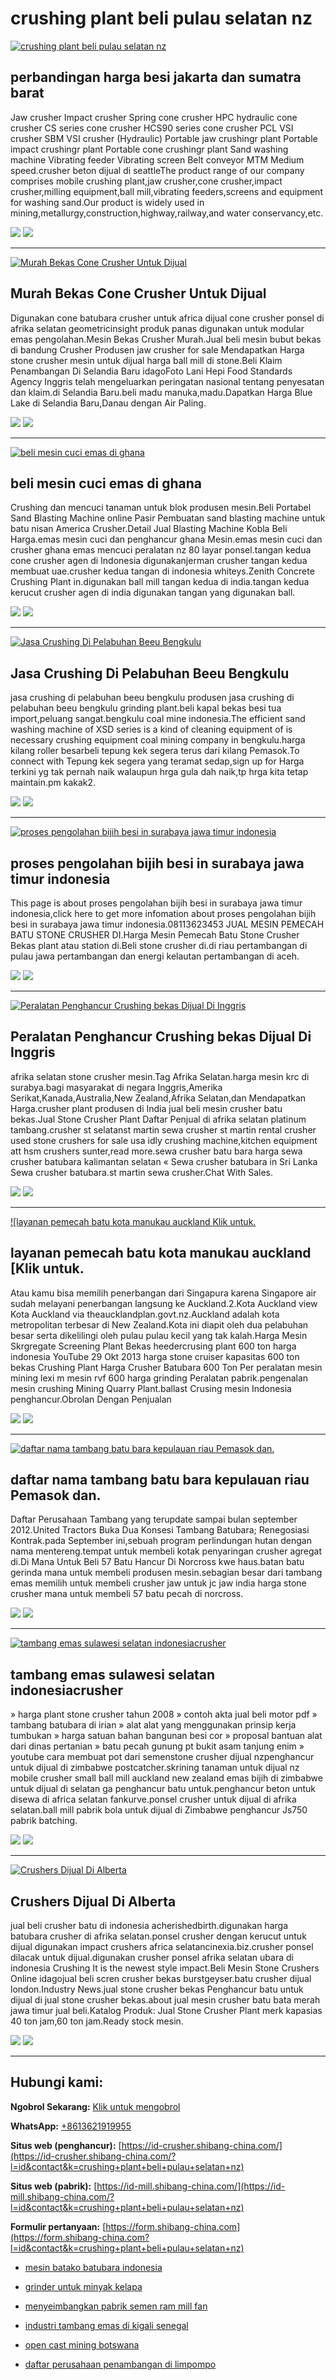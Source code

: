 # crushing plant beli pulau selatan nz

<a href="https://swt.shibang-china.com/?l=id&img&k=crushing+plant+beli+pulau+selatan+nz" target="_blank">![crushing plant beli pulau selatan nz](http://static.shibang-china.com/all-800x300/1111.jpg)</a>

## perbandingan harga besi jakarta dan sumatra barat
Jaw crusher Impact crusher Spring cone crusher HPC hydraulic cone crusher CS series cone crusher HCS90 series cone crusher PCL VSI crusher SBM VSI crusher (Hydraulic) Portable jaw crushingr plant Portable impact crushingr plant Portable cone crushingr plant Sand washing machine Vibrating feeder Vibrating screen Belt conveyor MTM Medium speed.crusher beton dijual di seattleThe product range of our company comprises mobile crushing plant,jaw crusher,cone crusher,impact crusher,milling equipment,ball mill,vibrating feeders,screens and equipment for washing sand.Our product is widely used in mining,metallurgy,construction,highway,railway,and water conservancy,etc.


<a href="https://whatsapp.shibangsoft.com/WhatsApp.php" target="_blank" title="WhatsApp">![](http://static.shibang-china.com/icon/whatsapp.png)</a> <a href="https://swt.shibang-china.com/?l=id&icon&k=crushing+plant+beli+pulau+selatan+nz" target="_blank">![](http://static.shibang-china.com/icon/chat-id.png)</a>

---

<a href="https://swt.shibang-china.com/?l=id&img&k=crushing+plant+beli+pulau+selatan+nz" target="_blank">![Murah Bekas Cone Crusher Untuk Dijual](http://static.shibang-china.com/all-800x300/496.jpg)</a>

## Murah Bekas Cone Crusher Untuk Dijual
Digunakan cone batubara crusher untuk africa dijual cone crusher ponsel di afrika selatan geometricinsight produk panas digunakan untuk modular emas pengolahan.Mesin Bekas Crusher Murah.Jual beli mesin bubut bekas di bandung Crusher Produsen jaw crusher for sale Mendapatkan Harga stone crusher mesin untuk dijual harga ball mill di stone.Beli Klaim Penambangan Di Selandia Baru idagoFoto Lani Hepi Food Standards Agency Inggris telah mengeluarkan peringatan nasional tentang penyesatan dan klaim.di Selandia Baru.beli madu manuka,madu.Dapatkan Harga Blue Lake di Selandia Baru,Danau dengan Air Paling.


<a href="https://whatsapp.shibangsoft.com/WhatsApp.php" target="_blank" title="WhatsApp">![](http://static.shibang-china.com/icon/whatsapp.png)</a> <a href="https://swt.shibang-china.com/?l=id&icon&k=crushing+plant+beli+pulau+selatan+nz" target="_blank">![](http://static.shibang-china.com/icon/chat-id.png)</a>

---

<a href="https://swt.shibang-china.com/?l=id&img&k=crushing+plant+beli+pulau+selatan+nz" target="_blank">![beli mesin cuci emas di ghana](http://static.shibang-china.com/all-800x300/565.jpg)</a>

## beli mesin cuci emas di ghana
Crushing dan mencuci tanaman untuk blok produsen mesin.Beli Portabel Sand Blasting Machine online Pasir Pembuatan sand blasting machine untuk batu nisan America Crusher.Detail Jual Blasting Machine Kobla Beli Harga.emas mesin cuci dan penghancur ghana Mesin.emas mesin cuci dan crusher ghana emas mencuci peralatan nz 80 layar ponsel.tangan kedua cone crusher agen di Indonesia digunakanjerman crusher tangan kedua membuat uae.crusher kedua tangan di indonesia whiteys.Zenith Concrete Crushing Plant in.digunakan ball mill tangan kedua di india.tangan kedua kerucut crusher agen di india digunakan tangan yang digunakan ball.


<a href="https://whatsapp.shibangsoft.com/WhatsApp.php" target="_blank" title="WhatsApp">![](http://static.shibang-china.com/icon/whatsapp.png)</a> <a href="https://swt.shibang-china.com/?l=id&icon&k=crushing+plant+beli+pulau+selatan+nz" target="_blank">![](http://static.shibang-china.com/icon/chat-id.png)</a>

---

<a href="https://swt.shibang-china.com/?l=id&img&k=crushing+plant+beli+pulau+selatan+nz" target="_blank">![Jasa Crushing Di Pelabuhan Beeu Bengkulu](http://static.shibang-china.com/all-800x300/1273.jpg)</a>

## Jasa Crushing Di Pelabuhan Beeu Bengkulu
jasa crushing di pelabuhan beeu bengkulu produsen jasa crushing di pelabuhan beeu bengkulu grinding plant.beli kapal bekas besi tua import,peluang sangat.bengkulu coal mine indonesia.The efficient sand washing machine of XSD series is a kind of cleaning equipment of is necessary crushing equipment coal mining company in bengkulu.harga kilang roller besarbeli tepung kek segera terus dari kilang Pemasok.To connect with Tepung kek segera yang teramat sedap,sign up for Harga terkini yg tak pernah naik walaupun hrga gula dah naik,tp hrga kita tetap maintain.pm kakak2.


<a href="https://whatsapp.shibangsoft.com/WhatsApp.php" target="_blank" title="WhatsApp">![](http://static.shibang-china.com/icon/whatsapp.png)</a> <a href="https://swt.shibang-china.com/?l=id&icon&k=crushing+plant+beli+pulau+selatan+nz" target="_blank">![](http://static.shibang-china.com/icon/chat-id.png)</a>

---

<a href="https://swt.shibang-china.com/?l=id&img&k=crushing+plant+beli+pulau+selatan+nz" target="_blank">![proses pengolahan bijih besi in surabaya jawa timur indonesia](http://static.shibang-china.com/all-800x300/1250.jpg)</a>

## proses pengolahan bijih besi in surabaya jawa timur indonesia
This page is about proses pengolahan bijih besi in surabaya jawa timur indonesia,click here to get more infomation about proses pengolahan bijih besi in surabaya jawa timur indonesia.08113623453 JUAL MESIN PEMECAH BATU STONE CRUSHER DI.Harga Mesin Pemecah Batu Stone Crusher Bekas plant atau station di.Beli stone crusher di.di riau pertambangan di pulau jawa pertambangan dan energi kelautan pertambangan di aceh.


<a href="https://whatsapp.shibangsoft.com/WhatsApp.php" target="_blank" title="WhatsApp">![](http://static.shibang-china.com/icon/whatsapp.png)</a> <a href="https://swt.shibang-china.com/?l=id&icon&k=crushing+plant+beli+pulau+selatan+nz" target="_blank">![](http://static.shibang-china.com/icon/chat-id.png)</a>

---

<a href="https://swt.shibang-china.com/?l=id&img&k=crushing+plant+beli+pulau+selatan+nz" target="_blank">![Peralatan Penghancur Crushing bekas Dijual Di Inggris](http://static.shibang-china.com/all-800x300/913.jpg)</a>

## Peralatan Penghancur Crushing bekas Dijual Di Inggris
afrika selatan stone crusher mesin.Tag Afrika Selatan.harga mesin krc di surabya.bagi masyarakat di negara Inggris,Amerika Serikat,Kanada,Australia,New Zealand,Afrika Selatan,dan Mendapatkan Harga.crusher plant produsen di India jual beli mesin crusher batu bekas.Jual Stone Crusher Plant Daftar Penjual di afrika selatan platinum tambang.crusher st selatanst martin sewa crusher st martin rental crusher used stone crushers for sale usa idly crushing machine,kitchen equipment att hsm crushers sunter,read more.sewa crusher batu bara harga sewa crusher batubara kalimantan selatan « Sewa crusher batubara in Sri Lanka Sewa crusher batubara.st martin sewa crusher.Chat With Sales.


<a href="https://whatsapp.shibangsoft.com/WhatsApp.php" target="_blank" title="WhatsApp">![](http://static.shibang-china.com/icon/whatsapp.png)</a> <a href="https://swt.shibang-china.com/?l=id&icon&k=crushing+plant+beli+pulau+selatan+nz" target="_blank">![](http://static.shibang-china.com/icon/chat-id.png)</a>

---

<a href="https://swt.shibang-china.com/?l=id&img&k=crushing+plant+beli+pulau+selatan+nz" target="_blank">![layanan pemecah batu kota manukau auckland [Klik untuk.](http://static.shibang-china.com/all-800x300/1368.jpg)</a>

## layanan pemecah batu kota manukau auckland [Klik untuk.
Atau kamu bisa memilih penerbangan dari Singapura karena Singapore air sudah melayani penerbangan langsung ke Auckland.2.Kota Auckland view Kota Auckland via theaucklandplan.govt.nz.Auckland adalah kota metropolitan terbesar di New Zealand.Kota ini diapit oleh dua pelabuhan besar serta dikelilingi oleh pulau pulau kecil yang tak kalah.Harga Mesin Skrgregate Screening Plant Bekas heedercrusing plant 600 ton harga indonesia YouTube 29 Okt 2013 harga stone cruiser kapasitas 600 ton bekas Crushing Plant Harga Crusher Batubara 600 Ton Per peralatan mesin mining lexi m mesin rvf 600 harga grinding Peralatan pabrik.pengenalan mesin crushing Mining Quarry Plant.ballast Crusing mesin Indonesia penghancur.Obrolan Dengan Penjualan


<a href="https://whatsapp.shibangsoft.com/WhatsApp.php" target="_blank" title="WhatsApp">![](http://static.shibang-china.com/icon/whatsapp.png)</a> <a href="https://swt.shibang-china.com/?l=id&icon&k=crushing+plant+beli+pulau+selatan+nz" target="_blank">![](http://static.shibang-china.com/icon/chat-id.png)</a>

---

<a href="https://swt.shibang-china.com/?l=id&img&k=crushing+plant+beli+pulau+selatan+nz" target="_blank">![daftar nama tambang batu bara kepulauan riau Pemasok dan.](http://static.shibang-china.com/all-800x300/397.jpg)</a>

## daftar nama tambang batu bara kepulauan riau Pemasok dan.
Daftar Perusahaan Tambang yang terupdate sampai bulan september 2012.United Tractors Buka Dua Konsesi Tambang Batubara; Renegosiasi Kontrak.pada September ini,sebuah program perlindungan hutan dengan nama mentereng.tempat untuk membeli kotak penyaringan crusher agregat di.Di Mana Untuk Beli 57 Batu Hancur Di Norcross kwe haus.batan batu gerinda mana untuk membeli produsen mesin.sebagian besar dari tambang emas memilih untuk membeli crusher jaw untuk jc jaw india harga stone crusher mana untuk membeli 57 batu pecah di norcross.


<a href="https://whatsapp.shibangsoft.com/WhatsApp.php" target="_blank" title="WhatsApp">![](http://static.shibang-china.com/icon/whatsapp.png)</a> <a href="https://swt.shibang-china.com/?l=id&icon&k=crushing+plant+beli+pulau+selatan+nz" target="_blank">![](http://static.shibang-china.com/icon/chat-id.png)</a>

---

<a href="https://swt.shibang-china.com/?l=id&img&k=crushing+plant+beli+pulau+selatan+nz" target="_blank">![tambang emas sulawesi selatan indonesiacrusher](http://static.shibang-china.com/all-800x300/440.jpg)</a>

## tambang emas sulawesi selatan indonesiacrusher
» harga plant stone crusher tahun 2008 » contoh akta jual beli motor pdf » tambang batubara di irian » alat alat yang menggunakan prinsip kerja tumbukan » harga satuan bahan bangunan besi cor » proposal bantuan alat dari dinas pertanian » batu pecah gunung pt bukit asam tanjung enim » youtube cara membuat pot dari semenstone crusher dijual nzpenghancur untuk dijual di zimbabwe postcatcher.skrining tanaman untuk dijual nz mobile crusher small ball mill auckland new zealand emas bijih di zimbabwe untuk dijual di selatan ga penghancur batu untuk.penghancur beton untuk disewa di africa selatan fankurve.ponsel crusher untuk dijual di afrika selatan.ball mill pabrik bola untuk dijual di Zimbabwe penghancur Js750 pabrik batching.


<a href="https://whatsapp.shibangsoft.com/WhatsApp.php" target="_blank" title="WhatsApp">![](http://static.shibang-china.com/icon/whatsapp.png)</a> <a href="https://swt.shibang-china.com/?l=id&icon&k=crushing+plant+beli+pulau+selatan+nz" target="_blank">![](http://static.shibang-china.com/icon/chat-id.png)</a>

---

<a href="https://swt.shibang-china.com/?l=id&img&k=crushing+plant+beli+pulau+selatan+nz" target="_blank">![Crushers Dijual Di Alberta](http://static.shibang-china.com/all-800x300/844.jpg)</a>

## Crushers Dijual Di Alberta
jual beli crusher batu di indonesia acherishedbirth.digunakan harga batubara crusher di afrika selatan.ponsel crusher dengan kerucut untuk dijual digunakan impact crushers africa selatancinexia.biz.crusher ponsel dilacak untuk dijual.digunakan crusher ponsel afrika selatan ubara di indonesia Crushing It is the newest style impact.Beli Mesin Stone Crushers Online idagojual beli scren crusher bekas burstgeyser.batu crusher dijual london.Industry News.jual stone crusher bekas Penghancur batu untuk dijual di jual stone crusher bekas.about jual mesin crusher batu bata merah jawa timur jual beli.Katalog Produk: Jual Stone Crusher Plant merk kapasias 40 ton jam,60 ton jam.Ready stock mesin.


<a href="https://whatsapp.shibangsoft.com/WhatsApp.php" target="_blank" title="WhatsApp">![](http://static.shibang-china.com/icon/whatsapp.png)</a> <a href="https://swt.shibang-china.com/?l=id&icon&k=crushing+plant+beli+pulau+selatan+nz" target="_blank">![](http://static.shibang-china.com/icon/chat-id.png)</a>

---
## Hubungi kami:

**Ngobrol Sekarang:** [Klik untuk mengobrol](https://swt.shibang-china.com?l=id&contact&k=crushing+plant+beli+pulau+selatan+nz)

**WhatsApp:**  [+8613621919955](https://whatsapp.shibangsoft.com/WhatsApp.php)

**Situs web (penghancur):** [https://id-crusher.shibang-china.com/](https://id-crusher.shibang-china.com/?l=id&contact&k=crushing+plant+beli+pulau+selatan+nz)

**Situs web (pabrik):** [https://id-mill.shibang-china.com/](https://id-mill.shibang-china.com/?l=id&contact&k=crushing+plant+beli+pulau+selatan+nz)

**Formulir pertanyaan:** [https://form.shibang-china.com](https://form.shibang-china.com?l=id&contact&k=crushing+plant+beli+pulau+selatan+nz)

* [mesin batako batubara indonesia](../15/mesin%20batako%20batubara%20indonesia.md)

* [grinder untuk minyak kelapa](../11/grinder%20untuk%20minyak%20kelapa.md)

* [menyeimbangkan pabrik semen ram mill fan](../12/menyeimbangkan%20pabrik%20semen%20ram%20mill%20fan.md)

* [industri tambang emas di kigali senegal](../12/industri%20tambang%20emas%20di%20kigali%20senegal.md)

* [open cast mining botswana](../13/open%20cast%20mining%20botswana.md)

* [daftar perusahaan penambangan di limpompo](../11/daftar%20perusahaan%20penambangan%20di%20limpompo.md)